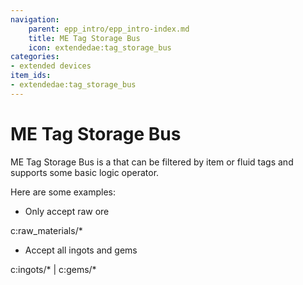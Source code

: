 ```yaml
---
navigation:
    parent: epp_intro/epp_intro-index.md
    title: ME Tag Storage Bus
    icon: extendedae:tag_storage_bus
categories:
- extended devices
item_ids:
- extendedae:tag_storage_bus
---
```


# ME Tag Storage Bus

<GameScene zoom="8" background="transparent">
  <ImportStructure src="../structure/cable_tag_storage_bus.snbt"></ImportStructure>
</GameScene>

ME Tag Storage Bus is a <ItemLink id="ae2:storage_bus" /> that can be filtered by item or fluid tags and supports some basic logic operator.

Here are some examples:

- Only accept raw ore

c:raw_materials/*

- Accept all ingots and gems

c:ingots/* | c:gems/*

